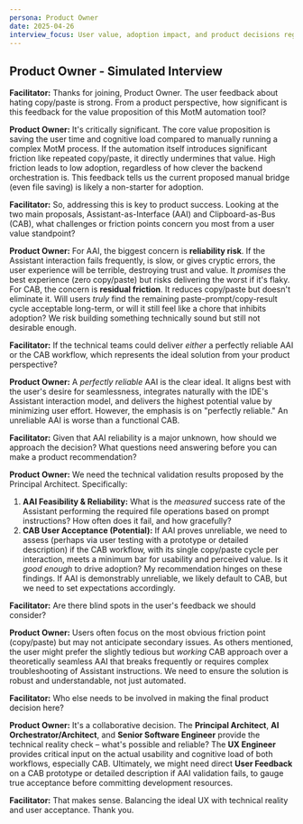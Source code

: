 ```yaml
---
persona: Product Owner
date: 2025-04-26
interview_focus: User value, adoption impact, and product decisions regarding AAI vs CAB.
---
```


## Product Owner - Simulated Interview

**Facilitator:** Thanks for joining, Product Owner. The user feedback about hating copy/paste is strong. From a product perspective, how significant is this feedback for the value proposition of this MotM automation tool?

**Product Owner:** It's critically significant. The core value proposition is saving the user time and cognitive load compared to manually running a complex MotM process. If the automation itself introduces significant friction like repeated copy/paste, it directly undermines that value. High friction leads to low adoption, regardless of how clever the backend orchestration is. This feedback tells us the current proposed manual bridge (even file saving) is likely a non-starter for adoption.

**Facilitator:** So, addressing this is key to product success. Looking at the two main proposals, Assistant-as-Interface (AAI) and Clipboard-as-Bus (CAB), what challenges or friction points concern you most from a user value standpoint?

**Product Owner:** For AAI, the biggest concern is **reliability risk**. If the Assistant interaction fails frequently, is slow, or gives cryptic errors, the user experience will be terrible, destroying trust and value. It *promises* the best experience (zero copy/paste) but risks delivering the worst if it's flaky. For CAB, the concern is **residual friction**. It reduces copy/paste but doesn't eliminate it. Will users *truly* find the remaining paste-prompt/copy-result cycle acceptable long-term, or will it still feel like a chore that inhibits adoption? We risk building something technically sound but still not desirable enough.

**Facilitator:** If the technical teams could deliver *either* a perfectly reliable AAI or the CAB workflow, which represents the ideal solution from your product perspective?

**Product Owner:** A *perfectly reliable* AAI is the clear ideal. It aligns best with the user's desire for seamlessness, integrates naturally with the IDE's Assistant interaction model, and delivers the highest potential value by minimizing user effort. However, the emphasis is on "perfectly reliable." An unreliable AAI is worse than a functional CAB.

**Facilitator:** Given that AAI reliability is a major unknown, how should we approach the decision? What questions need answering before you can make a product recommendation?

**Product Owner:** We need the technical validation results proposed by the Principal Architect. Specifically:
1.  **AAI Feasibility & Reliability:** What is the *measured* success rate of the Assistant performing the required file operations based on prompt instructions? How often does it fail, and how gracefully?
2.  **CAB User Acceptance (Potential):** If AAI proves unreliable, we need to assess (perhaps via user testing with a prototype or detailed description) if the CAB workflow, with its single copy/paste cycle per interaction, meets a minimum bar for usability and perceived value. Is it *good enough* to drive adoption?
My recommendation hinges on these findings. If AAI is demonstrably unreliable, we likely default to CAB, but we need to set expectations accordingly.

**Facilitator:** Are there blind spots in the user's feedback we should consider?

**Product Owner:** Users often focus on the most obvious friction point (copy/paste) but may not anticipate secondary issues. As others mentioned, the user might prefer the slightly tedious but *working* CAB approach over a theoretically seamless AAI that breaks frequently or requires complex troubleshooting of Assistant instructions. We need to ensure the solution is robust and understandable, not just automated.

**Facilitator:** Who else needs to be involved in making the final product decision here?

**Product Owner:** It's a collaborative decision. The **Principal Architect**, **AI Orchestrator/Architect**, and **Senior Software Engineer** provide the technical reality check – what's possible and reliable? The **UX Engineer** provides critical input on the actual usability and cognitive load of both workflows, especially CAB. Ultimately, we might need direct **User Feedback** on a CAB prototype or detailed description if AAI validation fails, to gauge true acceptance before committing development resources.

**Facilitator:** That makes sense. Balancing the ideal UX with technical reality and user acceptance. Thank you. 